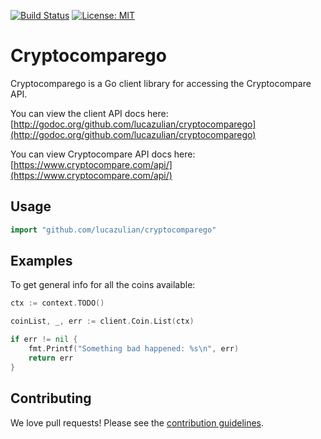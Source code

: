 [![Build Status](https://api.travis-ci.org/lucazulian/cryptocomparego.svg)](https://travis-ci.org/lucazulian/cryptocomparego) [![License: MIT](https://img.shields.io/badge/License-MIT-yellow.svg)](https://opensource.org/licenses/MIT)

# Cryptocomparego

Cryptocomparego is a Go client library for accessing the Cryptocompare API.

You can view the client API docs here: [http://godoc.org/github.com/lucazulian/cryptocomparego](http://godoc.org/github.com/lucazulian/cryptocomparego)

You can view Cryptocompare API docs here: [https://www.cryptocompare.com/api/](https://www.cryptocompare.com/api/)


## Usage

```go
import "github.com/lucazulian/cryptocomparego"
```

## Examples


To get general info for all the coins available:

```go
ctx := context.TODO()

coinList, _, err := client.Coin.List(ctx)

if err != nil {
    fmt.Printf("Something bad happened: %s\n", err)
    return err
}
```

## Contributing

We love pull requests! Please see the [contribution guidelines](CONTRIBUTING.md).